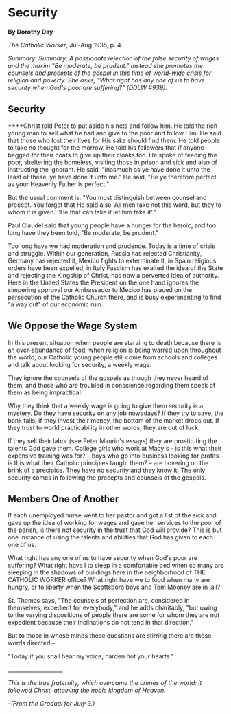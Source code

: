 Security
========

**By Dorothy Day**

*The Catholic Worker*, Jul-Aug 1935, p. 4

*Summary: Summary: A passionate rejection of the false security of wages
and the maxim "Be moderate, be prudent." Instead she promotes the
counsels and precepts of the gospel in this time of world-wide crisis
for religion and poverty. She asks, "What right has any one of us to
have security when God's poor are suffering?" (DDLW \#939).*

Security
--------

****Christ told Peter to put aside his nets and follow him. He told the
rich young man to sell what he had and give to the poor and follow Him.
He said that those who lost their lives for His sake should find them.
He told people to take no thought for the morrow. He told his followers
that if anyone begged for their coats to give up their cloaks too. He
spoke of feeding the poor, sheltering the homeless, visiting those in
prison and sick and also of instructing the ignorant. He said, "Inasmuch
as ye have done it unto the least of these, ye have done it unto me." He
said, "Be ye therefore perfect as your Heavenly Father is perfect."

But the usual comment is: "You must distinguish between counsel and
precept. You forget that He said also 'All men take not this word, but
they to whom it is given.' 'He that can take it let him take it'."

Paul Claudel said that young people have a hunger for the heroic, and
too long have they been told, "Be moderate, be prudent."

Too long have we had moderation and prudence. Today is a time of crisis
and struggle. Within our generation, Russia has rejected Christianity,
Germany has rejected it, Mexico fights to exterminate it, in Spain
religious orders have been expelled, in Italy Fascism has exalted the
idea of the State and rejecting the Kingship of Christ, has now a
perverted idea of authority. Here in the United States the President on
the one hand ignores the simpering approval our Ambassador to Mexico has
placed on the persecution of the Catholic Church there, and is busy
experimenting to find "a way out" of our economic ruin.

We Oppose the Wage System
-------------------------

In this present situation when people are starving to death because
there is an over-abundance of food, when religion is being warred upon
throughout the world, our Catholic young people still come from schools
and colleges and talk about looking for security, a weekly wage.

They ignore the counsels of the gospels as though they never heard of
them, and those who are troubled in conscience regarding them speak of
them as being impractical.

Why they think that a weekly wage is going to give them security is a
mystery. Do they have security on any job nowadays? If they try to save,
the bank fails; if they invest their money, the bottom of the market
drops out. If they trust to world practicability in other words, they
are out of luck.

If they sell their labor (see Peter Maurin's essays) they are
prostituting the talents God gave them. College girls who work at Macy's
– is this what their expensive training was for? – boys who go into
business looking for profits – is this what their Catholic principles
taught them? – are hovering on the brink of a precipice. They have no
security and they know it. The only security comes in following the
precepts and counsels of the gospels.

Members One of Another
----------------------

If each unemployed nurse went to her pastor and got a list of the sick
and gave up the idea of working for wages and gave her services to the
poor of the parish, is there not security in the trust that God will
provide? This is but one instance of using the talents and abilities
that God has given to each one of us.

What right has any one of us to have security when God's poor are
suffering? What right have I to sleep in a comfortable bed when so many
are sleeping in the shadows of buildings here in the neighborhood of THE
CATHOLIC WORKER office? What right have we to food when many are hungry,
or to liberty when the Scottsboro boys and Tom Mooney are in jail?

St. Thomas says, "The counsels of perfection are, considered in
themselves, expedient for everybody," and he adds charitably, "but owing
to the varying dispositions of people there are some for whom they are
not expedient because their inclinations do not tend in that direction."

But to those in whose minds these questions are stirring there are those
words directed –

"Today if you shall hear my voice, harden not your hearts."

\_\_\_\_\_\_\_\_\_\_\_\_\_\_\_\_\_\_\_\_

*This is the true fraternity, which overcame the crimes of the world; it
followed Christ, attaining the noble kingdom of Heaven.*

–*(From the Gradual for July 9.)*
